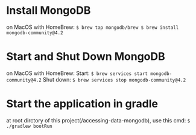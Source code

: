 # Install MongoDB
on MacOS with HomeBrew:
`
$ brew tap mongodb/brew
$ brew install mongodb-community@4.2
`

# Start and Shut Down MongoDB
on MacOS with HomeBrew:
Start:
`
$ brew services start mongodb-community@4.2
`
Shut down:
`
$ brew services stop mongodb-community@4.2
`

# Start the application in gradle
at root dirctory of this project(/accessing-data-mongodb), use this cmd:
`
$ ./gradlew bootRun
`

